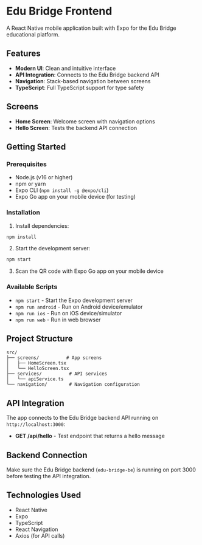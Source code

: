 # Edu Bridge Frontend

A React Native mobile application built with Expo for the Edu Bridge educational platform.

## Features

- **Modern UI**: Clean and intuitive interface
- **API Integration**: Connects to the Edu Bridge backend API
- **Navigation**: Stack-based navigation between screens
- **TypeScript**: Full TypeScript support for type safety

## Screens

- **Home Screen**: Welcome screen with navigation options
- **Hello Screen**: Tests the backend API connection

## Getting Started

### Prerequisites

- Node.js (v16 or higher)
- npm or yarn
- Expo CLI (`npm install -g @expo/cli`)
- Expo Go app on your mobile device (for testing)

### Installation

1. Install dependencies:

```bash
npm install
```

2. Start the development server:

```bash
npm start
```

3. Scan the QR code with Expo Go app on your mobile device

### Available Scripts

- `npm start` - Start the Expo development server
- `npm run android` - Run on Android device/emulator
- `npm run ios` - Run on iOS device/simulator
- `npm run web` - Run in web browser

## Project Structure

```
src/
├── screens/          # App screens
│   ├── HomeScreen.tsx
│   └── HelloScreen.tsx
├── services/          # API services
│   └── apiService.ts
└── navigation/        # Navigation configuration
```

## API Integration

The app connects to the Edu Bridge backend API running on `http://localhost:3000`:

- **GET /api/hello** - Test endpoint that returns a hello message

## Backend Connection

Make sure the Edu Bridge backend (`edu-bridge-be`) is running on port 3000 before testing the API integration.

## Technologies Used

- React Native
- Expo
- TypeScript
- React Navigation
- Axios (for API calls)
